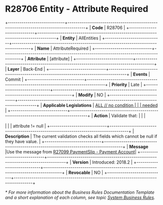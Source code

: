 ﻿---
erp.type: business-rule
erp.entity: all-entities
---

# R28706 Entity - Attribute Required
+-----------------------------+---------------------------------------------------------------------------------------+
| **Code**                    | R28706                                                                                |
+-----------------------------+---------------------------------------------------------------------------------------+
| **Entity**                  | AllEntities                                                                           |
+-----------------------------+---------------------------------------------------------------------------------------+
| **Name**                    | AttributeRequired                                                                     |
+-----------------------------+---------------------------------------------------------------------------------------+
| **Attribute**               | [attribute]                                                                           |
+-----------------------------+---------------------------------------------------------------------------------------+
| **Layer**                   | Back-End                                                                              |
+-----------------------------+---------------------------------------------------------------------------------------+
| **Events**                  | Commit                                                                                |
+-----------------------------+---------------------------------------------------------------------------------------+
| **Priority**                | Late                                                                                  |
+-----------------------------+---------------------------------------------------------------------------------------+
| **Modify**                  | NO                                                                                    |
+-----------------------------+---------------------------------------------------------------------------------------+
| **Applicable Legislations** | [ALL // no condition                                                                  |
|                             | needed](xref:applicable-legislations)                                                 |
+-----------------------------+---------------------------------------------------------------------------------------+
| **Action**                  | Validate that:                                                                        |
|                             | <br/><br/>                                                                            |
|                             | attribute != null                                                                     |
+-----------------------------+---------------------------------------------------------------------------------------+
| **Description**             | The current validation checks all fields which cannot be null if they have value.     |
+-----------------------------+---------------------------------------------------------------------------------------+
| **Message**                 |Use the message from [R27099 PaymentSlip - Payment Account](~/business-rules/R27099/md)|
+-----------------------------+---------------------------------------------------------------------------------------+
| **Version**                 | Introduced: 2018.2                                                                    |
+-----------------------------+---------------------------------------------------------------------------------------+
| **Revocable**               | NO                                                                                    |
+-----------------------------+---------------------------------------------------------------------------------------+

*\* For more information about the Business Rules Documentation Template and a short explanation of each column, see
topic [System Business Rules](../templates/template-description-system-business-rules.md).*
